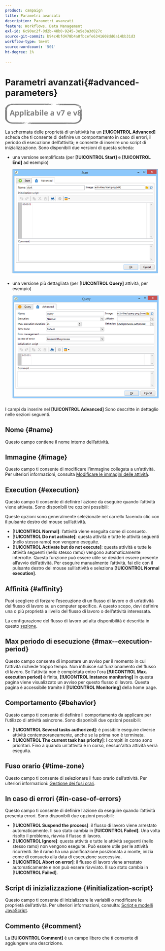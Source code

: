 ```yaml
---
product: campaign
title: Parametri avanzati
description: Parametri avanzati
feature: Workflows, Data Management
exl-id: 6c90ac2f-0d2b-48b0-9245-3e5e3a3d027c
source-git-commit: b94c4bfd478b4a8fbcefe6341608dd6a14bb31d3
workflow-type: tm+mt
source-wordcount: '501'
ht-degree: 1%

---
```


# Parametri avanzati{#advanced-parameters}

![](../../assets/common.svg)

La schermata delle proprietà di un’attività ha un **[!UICONTROL Advanced]** scheda che ti consente di definire un comportamento in caso di errori, il periodo di esecuzione dell’attività; e consente di inserire uno script di inizializzazione. Sono disponibili due versioni di questa scheda:

* una versione semplificata (per **[!UICONTROL Start]** e **[!UICONTROL End]** ad esempio)

   ![](assets/wf-advanced-basic.png)

* una versione più dettagliata (per **[!UICONTROL Query]** attività, per esempio)

   ![](assets/wf-advanced-full.png)

I campi da inserire nel **[!UICONTROL Advanced]** Sono descritte in dettaglio nelle sezioni seguenti.

## Nome {#name}

Questo campo contiene il nome interno dell’attività.

## Immagine {#image}

Questo campo ti consente di modificare l’immagine collegata a un’attività. Per ulteriori informazioni, consulta [Modificare le immagini delle attività](managing-activity-images.md).

## Execution {#execution}

Questo campo ti consente di definire l’azione da eseguire quando l’attività viene attivata. Sono disponibili tre opzioni possibili:

Queste opzioni sono generalmente selezionate nel carrello facendo clic con il pulsante destro del mouse sull’attività.

* **[!UICONTROL Normal]**: l’attività viene eseguita come di consueto.
* **[!UICONTROL Do not activate]**: questa attività e tutte le attività seguenti (nello stesso ramo) non vengono eseguite.
* **[!UICONTROL Activate but do not execute]**: questa attività e tutte le attività seguenti (nello stesso ramo) vengono automaticamente interrotte. Questa funzione può essere utile se desideri essere presente all’avvio dell’attività. Per eseguire manualmente l’attività, fai clic con il pulsante destro del mouse sull’attività e seleziona **[!UICONTROL Normal execution]**.

## Affinità {#affinity}

Puoi scegliere di forzare l’esecuzione di un flusso di lavoro o di un’attività del flusso di lavoro su un computer specifico. A questo scopo, devi definire una o più proprietà a livello del flusso di lavoro o dell’attività interessata.

La configurazione del flusso di lavoro ad alta disponibilità è descritta in questo [sezione](../../installation/using/configuring-campaign-server.md#high-availability-workflows-and-affinities).


## Max periodo di esecuzione {#max--execution-period}

Questo campo consente di impostare un avviso per il momento in cui l’attività richiede troppo tempo. Non influisce sul funzionamento del flusso di lavoro. Se l&#39;attività non è completata entro l&#39;ora **[!UICONTROL Max. execution period]** è finita, **[!UICONTROL Instance monitoring]** In questa pagina viene visualizzato un avviso per questo flusso di lavoro. Questa pagina è accessibile tramite il **[!UICONTROL Monitoring]** della home page.

## Comportamento {#behavior}

Questo campo ti consente di definire il comportamento da applicare per l’utilizzo di attività asincrone. Sono disponibili due opzioni possibili:

* **[!UICONTROL Several tasks authorized]**: è possibile eseguire diverse attività contemporaneamente, anche se la prima non è terminata.
* **[!UICONTROL The current task has priority]**: I compiti in corso sono prioritari. Fino a quando un&#39;attività è in corso, nessun&#39;altra attività verrà eseguita.

## Fuso orario {#time-zone}

Questo campo ti consente di selezionare il fuso orario dell’attività. Per ulteriori informazioni: [Gestione dei fusi orari](managing-time-zones.md).

## In caso di errori {#in-case-of-errors}

Questo campo ti consente di definire l’azione da eseguire quando l’attività presenta errori. Sono disponibili due opzioni possibili:

* **[!UICONTROL Suspend the process]**: il flusso di lavoro viene arrestato automaticamente. Il suo stato cambia in **[!UICONTROL Failed]**. Una volta risolto il problema, riavvia il flusso di lavoro.
* **[!UICONTROL Ignore]**: questa attività e tutte le attività seguenti (nello stesso ramo) non vengono eseguite. Può essere utile per le attività ricorrenti. Se il ramo ha una pianificazione posizionata a monte, inizia come di consueto alla data di esecuzione successiva.
* **[!UICONTROL Abort on error]**: il flusso di lavoro viene arrestato automaticamente e non può essere riavviato. Il suo stato cambia in **[!UICONTROL Failed]**.

## Script di inizializzazione {#initialization-script}

Questo campo ti consente di inizializzare le variabili o modificare le proprietà dell’attività. Per ulteriori informazioni, consulta: [Script e modelli JavaScript](javascript-scripts-and-templates.md).

## Commento {#comment}

La **[!UICONTROL Comment]** è un campo libero che ti consente di aggiungere una descrizione.
